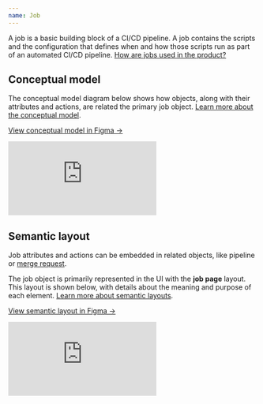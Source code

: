 ```yaml
---
name: Job
---
```


A job is a basic building block of a CI/CD pipeline. A job contains the scripts and the configuration that defines when and how those scripts run as part of an automated CI/CD pipeline.
[How are jobs used in the product?](https://docs.gitlab.com/ee/ci/jobs/)

## Conceptual model

The conceptual model diagram below shows how objects, along with their attributes and actions, are related the primary job object. [Learn more about the conceptual model](/objects/overview#conceptual-model).

[View conceptual model in Figma →](https://www.figma.com/file/J68bePHXIN5OPWqaFFY9ri/Conceptual-model?node-id=4488%3A462)

<div class="figma-embed" aria-label="Conceptual model diagram connecting objects, along with their attributes and actions, to the primary job object." role="img">
  <iframe frameborder="0" src="https://www.figma.com/embed?embed_host=share&url=https%3A%2F%2Fwww.figma.com%2Ffile%2FJ68bePHXIN5OPWqaFFY9ri%2FConceptual-model%3Fnode-id%3D4488%253A461" allowfullscreen></iframe>
</div>

## Semantic layout

Job attributes and actions can be embedded in related objects, like pipeline or [merge request](/objects/merge-request).

The job object is primarily represented in the UI with the **job page** layout.
This layout is shown below, with details about the meaning and purpose of each element. [Learn more about semantic layouts](/objects/overview#semantic-layouts).

[View semantic layout in Figma →](https://www.figma.com/file/shVF8UZwrQtkNfMDjcrsyH/?node-id=4636%3A208)

<div class="figma-embed" aria-label="A layout of a job with overlays to highlight the actions, attributes, and object relationships within that layout." role="img">
  <iframe frameborder="0" src="https://www.figma.com/embed?embed_host=share&url=https%3A%2F%2Fwww.figma.com%2Ffile%2FshVF8UZwrQtkNfMDjcrsyH%2FSemantic-layouts%3Fnode-id%3D4636%253A208" allowfullscreen></iframe>
</div>
